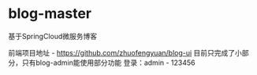 # blog-master
基于SpringCloud微服务博客

前端项目地址 - https://github.com/zhuofengyuan/blog-ui
目前只完成了小部分，只有blog-admin能使用部分功能
登录：admin - 123456
